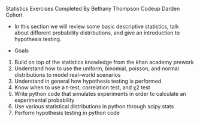Statistics Exercises
Completed By Bethany Thompson
Codeup Darden Cohort

- In this section we will review some basic descriptive statistics, talk about different probability distributions, and give an introduction to hypothesis testing.

- Goals
1. Build on top of the statistics knowledge from the khan academy prework
2. Understand how to use the uniform, binomial, poisson, and normal distributions to model real-world scenarios
3. Understand in general how hypothesis testing is performed
4. Know when to use a t-test, correlation test, and χ2 test
5. Write python code that simulates experiments in order to calculate an experimental probability
6. Use various statistical distributions in python through scipy.stats
7. Perform hypothesis testing in python code
